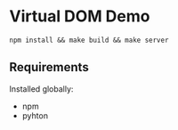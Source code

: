 # Virtual DOM Demo

```
npm install && make build && make server
```

## Requirements

Installed globally:

- npm
- pyhton
